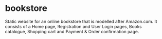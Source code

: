 # bookstore
Static website for an online bookstore that is modelled after Amazon.com. It consists of a Home page, Registration and User Login pages, Books catalogue, Shopping cart and Payment &amp; Order confirmation page.
